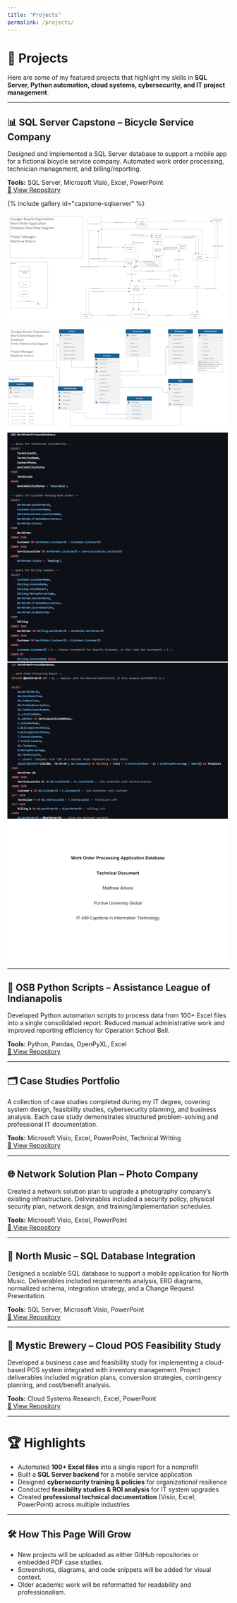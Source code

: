 ```yaml
---
title: "Projects"
permalink: /projects/
---
```



# 🚀 Projects  

Here are some of my featured projects that highlight my skills in **SQL Server, Python automation, cloud systems, cybersecurity, and IT project management**.  

---

## 📊 SQL Server Capstone – Bicycle Service Company  
Designed and implemented a SQL Server database to support a mobile app for a fictional bicycle service company. Automated work order processing, technician management, and billing/reporting.  

**Tools:** SQL Server, Microsoft Visio, Excel, PowerPoint  
[🔗 View Repository](https://github.com/mattarbore/capstone-sqlserver/)  

{% include gallery id="capstone-sqlserver" %}

[![Data Flow Diagram](assets/images/capstone-sqlserver/DataFlowDiagram_thumb.png)](assets/images/capstone-sqlserver/DataFlowDiagram.png)
[![ERD Diagram](assets/images/capstone-sqlserver/EntityRelationshipDiagramFinal(3rdNormalForm)_thumb.png)](assets/images/capstone-sqlserver/EntityRelationshipDiagramFinal(3rdNormalForm).png)  
[![Essential Queries](assets/images/capstone-sqlserver/EssentialQueries_thumb.png)](assets/images/capstone-sqlserver/EssentialQueries.png)
[![Work Order Report](assets/images/capstone-sqlserver/WorkOrderReport_thumb.png)](assets/images/capstone-sqlserver/WorkOrderReport.png)   
[![Technical Documentation](assets/images/capstone-sqlserver/TechnicalDocument_thumb.png)](assets/images/capstone-sqlserver/Database_Technical_Document.pdf)
 
---

## 🐍 OSB Python Scripts – Assistance League of Indianapolis  
Developed Python automation scripts to process data from 100+ Excel files into a single consolidated report. Reduced manual administrative work and improved reporting efficiency for Operation School Bell.  

**Tools:** Python, Pandas, OpenPyXL, Excel  
[🔗 View Repository](https://github.com/mattarbore/OSBpython_scripts)  

---

## 🗂️ Case Studies Portfolio  
A collection of case studies completed during my IT degree, covering system design, feasibility studies, cybersecurity planning, and business analysis. Each case study demonstrates structured problem-solving and professional IT documentation.  

**Tools:** Microsoft Visio, Excel, PowerPoint, Technical Writing  
[🔗 View Repository](https://github.com/mattarbore/case_study)  

---

## 🌐 Network Solution Plan – Photo Company  
Created a network solution plan to upgrade a photography company’s existing infrastructure. Deliverables included a security policy, physical security plan, network design, and training/implementation schedules.  

**Tools:** Microsoft Visio, Excel, PowerPoint  
[🔗 View Repository](https://github.com/mattarbore/network_solution_plan)  

---

## 🎵 North Music – SQL Database Integration  
Designed a scalable SQL database to support a mobile application for North Music. Deliverables included requirements analysis, ERD diagrams, normalized schema, integration strategy, and a Change Request Presentation.  

**Tools:** SQL Server, Microsoft Visio, PowerPoint  
[🔗 View Repository](https://github.com/mattarbore/case_study/tree/main/NorthMusic)  

---

## 🍺 Mystic Brewery – Cloud POS Feasibility Study  
Developed a business case and feasibility study for implementing a cloud-based POS system integrated with inventory management. Project deliverables included migration plans, conversion strategies, contingency planning, and cost/benefit analysis.  

**Tools:** Cloud Systems Research, Excel, PowerPoint  
[🔗 View Repository](https://github.com/mattarbore/case_study/tree/main/MysticBrewery)  

---

# 🏆 Highlights  

- Automated **100+ Excel files** into a single report for a nonprofit  
- Built a **SQL Server backend** for a mobile service application  
- Designed **cybersecurity training & policies** for organizational resilience  
- Conducted **feasibility studies & ROI analysis** for IT system upgrades  
- Created **professional technical documentation** (Visio, Excel, PowerPoint) across multiple industries  

---


## 🛠 How This Page Will Grow
- New projects will be uploaded as either GitHub repositories or embedded PDF case studies.  
- Screenshots, diagrams, and code snippets will be added for visual context.  
- Older academic work will be reformatted for readability and professionalism.

  
  
